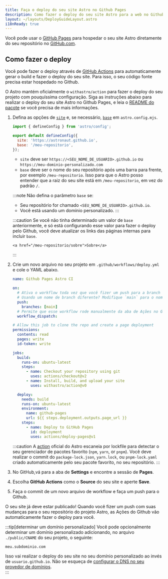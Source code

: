 ```yaml
---
title: Faça o deploy do seu site Astro no Github Pages
description: Como fazer o deploy do seu site Astro para a web no Github Pages.
layout: ~/layouts/DeployGuideLayout.astro
i18nReady: true
---
```


Você pode usar o [GitHub Pages](https://pages.github.com/) para hospedar o seu site Astro diretamente do seu repositório no [GitHub.com](https://github.com/).

## Como fazer o deploy

Você pode fazer o deploy através de [GitHub Actions](https://github.com/features/actions) para automaticamente gerar o build e fazer o deploy do seu site. Para isso, o seu código fonte precisa estar hospedado no Github.

O Astro mantém oficialmente o `withastro/action` para fazer o deploy do seu projeto com pouquíssima configuração. Siga as instruções abaixo para realizar o deploy do seu site Astro no Github Pages, e leia o [README do pacote](https://github.com/withastro/action) se você precisa de mais informações.

1. Defina as opções de [`site`](/pt-br/reference/configuration-reference/#site) e, se necessário, [`base`](/pt-br/reference/configuration-reference/#base) em `astro.config.mjs`.

   ```js title="astro.config.mjs" ins={4-5}
   import { defineConfig } from 'astro/config';

   export default defineConfig({
     site: 'https://astronaut.github.io',
     base: '/meu-repositorio',
   });
   ```

   - `site` deve ser `https://<SEU_NOME_DE_USUARIO>.github.io` ou `https://meu-dominio-personalizado.com`
   - `base` deve ser o nome do seu repositório após uma barra para frente, por exemplo `/meu-repositorio`. Isso para que o Astro posso entender que a raiz do seu site está em `/meu-repositorio`, em vez do padrão `/`.

   :::note
   Não defina o parâmetro `base` se:

   - Seu repositório for chamado `<SEU_NOME_DE_USUARIO>.github.io`.
   - Você está usando um domínio personalizado. :::

   :::caution
   Se você não tinha determinado um valor de `base` anteriormente, e só está configurando esse valor para fazer o deploy pelo Github, você deve atualizar os links das páginas internas para incluir `base`.

   ```astro
   <a href="/meu-repositorio/sobre">Sobre</a>
   ```

   :::

2. Crie um novo arquivo no seu projeto em `.github/workflows/deploy.yml` e cole o YAML abaixo.

   ```yaml title="deploy.yml"
   name: Github Pages Astro CI

   on:
     # Ativa o workflow toda vez que você fizer um push para a branch `main`
     # Usando um nome de branch diferente? Modifique `main` para o nome da sua branch
     push:
       branches: [main]
     # Permite que esse workflow rode manualmente da aba de Ações no Github.
     workflow_dispatch:

   # Allow this job to clone the repo and create a page deployment
   permissions:
     contents: read
     pages: write
     id-token: write

   jobs:
     build:
       runs-on: ubuntu-latest
       steps:
         - name: Checkout your repository using git
           uses: actions/checkout@v2
         - name: Install, build, and upload your site
           uses: withastro/action@v0

     deploy:
       needs: build
       runs-on: ubuntu-latest
       environment:
         name: github-pages
         url: ${{ steps.deployment.outputs.page_url }}
       steps:
         - name: Deploy to GitHub Pages
           id: deployment
           uses: actions/deploy-pages@v1
   ```

   :::caution
   A [action](https://github.com/withastro/action) oficial do Astro escaneia por lockfile para detectar o seu gerenciador de pacotes favorito (`npm`, `yarn`, or `pnpm`). Você deve realizar o commit do `package-lock.json`, `yarn.lock`, ou `pnpm-lock.yaml` criado automaticamente pelo seu pacote favorito, no seu repositório.
   :::

3. No GitHub,vá para a aba de **Settings** e encontre a sessão de **Pages**.

4. Escolha **GitHub Actions** como o **Source** do seu site e aperte **Save**.

5. Faça o commit de um novo arquivo de workflow e faça um push para o Github.

O seu site já deve estar publicado! Quando você fizer um push com suas mudanças para o seu repositório do projeto Astro, as Ações do Github vão automaticamente fazer o deploy para você.

:::tip[determinar um domínio personalizado]
Você pode opcionalmente determinar um domínio personalizado adicionando, no arquivo `./public/CNAME` do seu projeto, o seguinte:

```txt title="public/CNAME"
meu.subdominio.com
```

Isso vai realizar o deploy do seu site no seu domínio personalizado ao invés de `usuario.github.io`. Não se esqueça de [configurar o DNS no seu provedor de domínios](https://docs.github.com/pt/pages/configuring-a-custom-domain-for-your-github-pages-site/managing-a-custom-domain-for-your-github-pages-site#configuring-a-subdomain).  
:::
